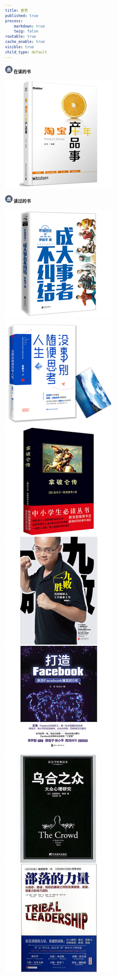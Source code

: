 ```yaml
---
title: 麦壳
published: true
process:
    markdown: true
    twig: false
routable: true
cache_enable: true
visible: true
child_type: default
---
```


#### ![](bookshelf_24px_1180286_easyicon.net.png) 在读的书

![](23347736-1_w_1.jpg)

#### ![](bookshelf_24px_1180286_easyicon.net.png) 读过的书

![](23654487-1_w_1.jpg)
![](23795865-1_w_1.jpg)
![](20629180-1_w_1.jpg)
![](23539963-2_w_4.jpg)
![](22937420-1_w_1.jpg)
![](8851357-1_w_1.jpg)
![](1071520472-1_w_1.jpg)